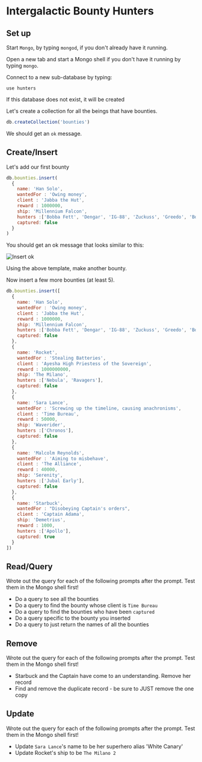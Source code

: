 # Intergalactic Bounty Hunters

## Set up

Start `Mongo`, by typing `mongod`, if you don't already have it running.

Open a new tab and start a Mongo shell if you don't have it running by typing `mongo`.

Connect to a new sub-database by typing:

```
use hunters
```

If this database does not exist, it will be created

Let's create a collection for all the beings that have bounties.

```js
db.createCollection('bounties')
```

We should get an `ok` message.

## Create/Insert

Let's add our first bounty

```js
db.bounties.insert(
  {
    name: 'Han Solo',
    wantedFor : 'Owing money',
    client : 'Jabba the Hut',
    reward : 1000000,
    ship: 'Millennium Falcon',
    hunters :['Bobba Fett', 'Dengar', 'IG-88', 'Zuckuss', 'Greedo', 'Bossk', '4-LOM'],
    captured: false
  }
)
```

You should get an ok message that looks similar to this:

![Insert ok](https://i.imgur.com/KdFh4Ss.png)

Using the above template, make another bounty.

Now insert a few more bounties (at least 5).

```js
db.bounties.insert([
  {
    name: 'Han Solo',
    wantedFor : 'Owing money',
    client : 'Jabba the Hut',
    reward : 1000000,
    ship: 'Millennium Falcon',
    hunters :['Bobba Fett', 'Dengar', 'IG-88', 'Zuckuss', 'Greedo', 'Bossk', '4-LOM'],
    captured: false
  },
  {
    name: 'Rocket',
    wantedFor : 'Stealing Batteries',
    client : 'Ayesha High Priestess of the Sovereign',
    reward : 1000000000,
    ship: 'The Milano',
    hunters :['Nebula', 'Ravagers'],
    captured: false
  },
  {
    name: 'Sara Lance',
    wantedFor : 'Screwing up the timeline, causing anachronisms',
    client : 'Time Bureau',
    reward : 50000,
    ship: 'Waverider',
    hunters :['Chronos'],
    captured: false
  },
  {
    name: 'Malcolm Reynolds',
    wantedFor : 'Aiming to misbehave',
    client : 'The Alliance',
    reward : 40000,
    ship: 'Serenity',
    hunters :['Jubal Early'],
    captured: false
  },
  {
    name: 'Starbuck',
    wantedFor : "Disobeying Captain's orders",
    client : 'Captain Adama',
    ship: 'Demetrius',
    reward : 1000,
    hunters :['Apollo'],
    captured: true
  }
])
```

## Read/Query

Wrote out the query for each of the following prompts after the prompt. Test
them in the Mongo shell first!

* Do a query to see all the bounties
* Do a query to find the bounty whose client is `Time Bureau`
* Do a query to find the bounties who have been `captured`
* Do a query specific to the bounty you inserted
* Do a query to just return the names of all the bounties

## Remove

Wrote out the query for each of the following prompts after the prompt. Test
them in the Mongo shell first!

* Starbuck and the Captain have come to an understanding. Remove her record
* Find and remove the duplicate record - be sure to JUST remove the one copy

## Update

Wrote out the query for each of the following prompts after the prompt. Test
them in the Mongo shell first!

* Update `Sara Lance`'s name to be her superhero alias 'White Canary'
* Update Rocket's ship to be `The Milano 2`
